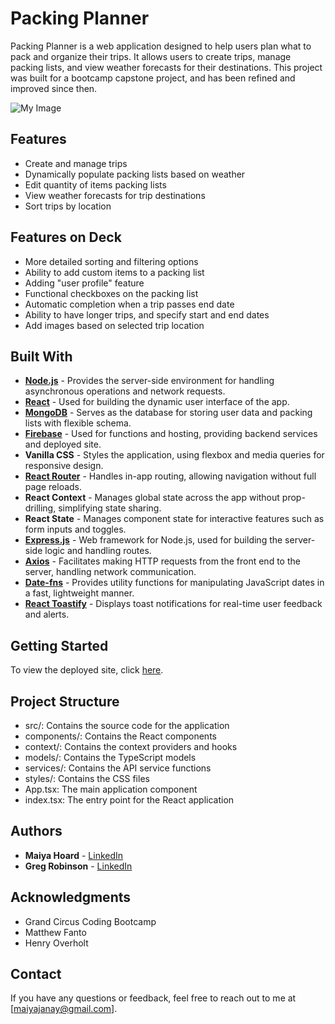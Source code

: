 # Packing Planner

Packing Planner is a web application designed to help users plan what to pack and organize their trips. It allows users to create trips, manage packing lists, and view weather forecasts for their destinations. This project was built for a bootcamp capstone project, and has been refined and improved since then.

![My Image](assets/PackingPlannerPreview.gif)

## Features

- Create and manage trips
- Dynamically populate packing lists based on weather
- Edit quantity of items packing lists
- View weather forecasts for trip destinations
- Sort trips by location

## Features on Deck

- More detailed sorting and filtering options
- Ability to add custom items to a packing list
- Adding "user profile" feature
- Functional checkboxes on the packing list
- Automatic completion when a trip passes end date
- Ability to have longer trips, and specify start and end dates
- Add images based on selected trip location

## Built With

- [**Node.js**](https://nodejs.org/en) - Provides the server-side environment for handling asynchronous operations and network requests.
- [**React**](https://react.dev/) - Used for building the dynamic user interface of the app.
- [**MongoDB**](https://www.mongodb.com/) - Serves as the database for storing user data and packing lists with flexible schema.
- [**Firebase**](https://firebase.google.com/) - Used for functions and hosting, providing backend services and deployed site.
- **Vanilla CSS** - Styles the application, using flexbox and media queries for responsive design.
- [**React Router**](https://reactrouter.com/) - Handles in-app routing, allowing navigation without full page reloads.
- **React Context** - Manages global state across the app without prop-drilling, simplifying state sharing.
- **React State** - Manages component state for interactive features such as form inputs and toggles.
- [**Express.js**](https://expressjs.com/) - Web framework for Node.js, used for building the server-side logic and handling routes.
- [**Axios**](https://axios-http.com/docs/intro) - Facilitates making HTTP requests from the front end to the server, handling network communication.
- [**Date-fns**](https://date-fns.org/) - Provides utility functions for manipulating JavaScript dates in a fast, lightweight manner.
- [**React Toastify**](https://www.npmjs.com/package/react-toastify) - Displays toast notifications for real-time user feedback and alerts.

## Getting Started

To view the deployed site, click [here](https://gc-packing-planner.web.app/).

<!-- Otherwise, follow the instructions below to get the project up and running on your local machine.

### Prerequisites

Make sure you have the following installed:

- [Node.js](https://nodejs.org/)
- [npm](https://www.npmjs.com/)

### Installation

1. Clone the repository:

```
git clone https://github.com/maiyajanay/packing-planner.git
```

2. Navigate to the correct directory

```
cd packing-planner
cd frontend
```

3. Install the dependencies:

```
npm install
```

### Running the Application

1. Start the development server:

```
npm run dev
``` -->

## Project Structure

- src/: Contains the source code for the application
- components/: Contains the React components
- context/: Contains the context providers and hooks
- models/: Contains the TypeScript models
- services/: Contains the API service functions
- styles/: Contains the CSS files
- App.tsx: The main application component
- index.tsx: The entry point for the React application

## Authors

- **Maiya Hoard** - [LinkedIn](https://www.linkedin.com/in/maiyahoard/)
- **Greg Robinson** - [LinkedIn](https://www.linkedin.com/in/gregory-robinson79/)

## Acknowledgments

- Grand Circus Coding Bootcamp
- Matthew Fanto
- Henry Overholt

## Contact

If you have any questions or feedback, feel free to reach out to me at [maiyajanay@gmail.com].
